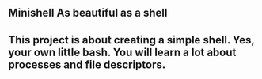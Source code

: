 Minishell
As beautiful as a shell
-----------------------------------------------------------------
This project is about creating a simple shell.
Yes, your own little bash.
You will learn a lot about processes and file descriptors.
-----------------------------------------------------------------
